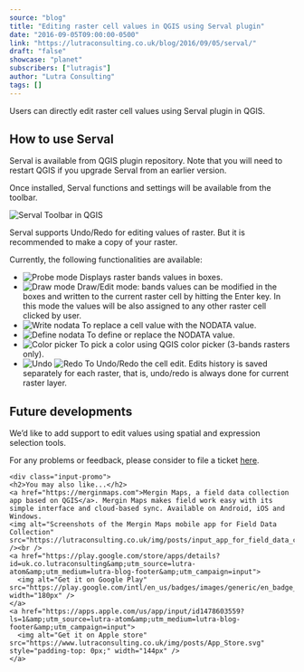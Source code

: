 ```yaml
---
source: "blog"
title: "Editing raster cell values in QGIS using Serval plugin"
date: "2016-09-05T09:00:00-0500"
link: "https://lutraconsulting.co.uk/blog/2016/09/05/serval/"
draft: "false"
showcase: "planet"
subscribers: ["lutragis"]
author: "Lutra Consulting"
tags: []
---
```


<p>Users can directly edit raster cell values using Serval plugin in QGIS.</p>

<!-- more -->

<h2 id="how-to-use-serval">How to use Serval</h2>

<p>Serval is available from QGIS plugin repository. Note that you will need to restart QGIS if you upgrade Serval from an earlier version.</p>

<p>Once installed, Serval functions and settings will be available from the toolbar.</p>

<p><img alt="Serval Toolbar in QGIS" src="https://www.lutraconsulting.co.uk/img/posts/serval_toolbar.png" /></p>

<p>Serval supports Undo/Redo for editing values of raster. But it is recommended to make a copy of your raster.</p>

<p>Currently, the following functionalities are available:</p>

<ul>
  <li><img alt="Probe mode" src="https://www.lutraconsulting.co.uk/img/posts/serval_probe.png" /> Displays raster bands values in boxes.</li>
  <li><img alt="Draw mode" src="https://www.lutraconsulting.co.uk/img/posts/serval_draw.png" /> Draw/Edit mode: bands values can be modified in the boxes and written to the current raster cell by hitting the Enter key. In this mode the values will be also assigned to any other raster cell clicked by user.</li>
  <li><img alt="Write nodata" src="https://www.lutraconsulting.co.uk/img/posts/serval_write_nodata.png" /> To replace a cell value with the NODATA value.</li>
  <li><img alt="Define nodata" src="https://www.lutraconsulting.co.uk/img/posts/serval_define_nodata.png" /> To define or replace the NODATA value.</li>
  <li><img alt="Color picker" src="https://www.lutraconsulting.co.uk/img/posts/serval_color_picker.png" /> To pick a color using QGIS color picker (3-bands rasters only).</li>
  <li><img alt="Undo" src="https://www.lutraconsulting.co.uk/img/posts/serval_undo.png" /> <img alt="Redo" src="https://www.lutraconsulting.co.uk/img/posts/serval_redo.png" /> To Undo/Redo the cell edit. Edits history is saved separately for each raster, that is, undo/redo is always done for current raster layer.</li>
</ul>

<h2 id="future-developments">Future developments</h2>

<p>We’d like to add support to edit values using spatial and expression selection tools.</p>

<p>For any problems or feedback, please consider to file a ticket <a href="https://github.com/erpas/serval/issues" title="Serval issues">here</a>.</p>

    <div class="input-promo">
    <h2>You may also like...</h2>
    <a href="https://merginmaps.com">Mergin Maps, a field data collection app based on QGIS</a>. Mergin Maps makes field work easy with its simple interface and cloud-based sync. Available on Android, iOS and Windows.
    <img alt="Screenshots of the Mergin Maps mobile app for Field Data Collection" src="https://lutraconsulting.co.uk/img/posts/input_app_for_field_data_collection.jpg" /><br />
    <a href="https://play.google.com/store/apps/details?id=uk.co.lutraconsulting&amp;utm_source=lutra-atom&amp;utm_medium=lutra-blog-footer&amp;utm_campaign=input">
      <img alt="Get it on Google Play" src="https://play.google.com/intl/en_us/badges/images/generic/en_badge_web_generic.png" width="180px" />
    </a>
    <a href="https://apps.apple.com/us/app/input/id1478603559?ls=1&amp;utm_source=lutra-atom&amp;utm_medium=lutra-blog-footer&amp;utm_campaign=input">
      <img alt="Get it on Apple store" src="https://www.lutraconsulting.co.uk/img/posts/App_Store.svg" style="padding-top: 0px;" width="144px" />
    </a>
  </div>
